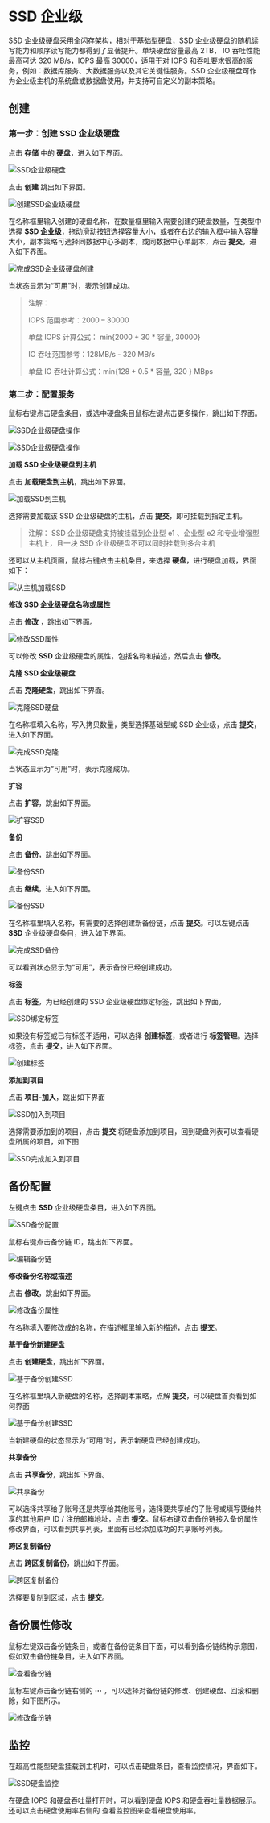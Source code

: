 ---
---

# SSD 企业级

SSD 企业级硬盘采用全闪存架构，相对于基础型硬盘，SSD 企业级硬盘的随机读写能力和顺序读写能力都得到了显著提升。单块硬盘容量最高 2TB， IO 吞吐性能最高可达 320 MB/s，IOPS 最高 30000，适用于对 IOPS 和吞吐要求很高的服务，例如：数据库服务、大数据服务以及其它关键性服务。SSD 企业级硬盘可作为企业级主机的系统盘或数据盘使用，并支持可自定义的副本策略。

## 创建

### 第一步：创建 SSD 企业级硬盘

点击 **存储** 中的 **硬盘**，进入如下界面。

![SSD企业级硬盘](../../_images/create_ssd_1.png)

点击 **创建** 跳出如下界面。

![创建SSD企业级硬盘](../../_images/create_ssd_2.png) 

在名称框里输入创建的硬盘名称，在数量框里输入需要创建的硬盘数量，在类型中选择 **SSD 企业级**，拖动滑动按钮选择容量大小，或者在右边的输入框中输入容量大小，副本策略可选择同数据中心多副本，或同数据中心单副本，点击 **提交**，进入如下界面。
 
![完成SSD企业级硬盘创建](../../_images/create_ssd_3.png)

当状态显示为“可用”时，表示创建成功。

> 注解：
>
> IOPS 范围参考：2000 – 30000
>
> 单盘 IOPS 计算公式： min{2000 + 30 * 容量, 30000}
>
> IO 吞吐范围参考：128MB/s - 320 MB/s
>
> 单盘 IO 吞吐计算公式：min{128 + 0.5 * 容量, 320 } MBps

### 第二步：配置服务

鼠标右键点击硬盘条目，或选中硬盘条目鼠标左键点击更多操作，跳出如下界面。

![SSD企业级硬盘操作](../../_images/create_ssd_4.png)
 
![SSD企业级硬盘操作](../../_images/create_ssd_5.png)

**加载 SSD 企业级硬盘到主机**

点击 **加载硬盘到主机**，跳出如下界面。

![加载SSD到主机](../../_images/create_ssd_6.png)

选择需要加载该 SSD 企业级硬盘的主机，点击 **提交**，即可挂载到指定主机。

> 注解： SSD 企业级硬盘支持被挂载到企业型 e1 、企业型 e2 和专业增强型主机上，且一块 SSD 企业级硬盘不可以同时挂载到多台主机

还可以从主机页面，鼠标右键点击主机条目，来选择 **硬盘**，进行硬盘加载，界面如下：

![从主机加载SSD](../../_images/create_ssd_7.png)

**修改 SSD 企业级硬盘名称或属性**  

点击 **修改** ，跳出如下界面。
 
![修改SSD属性](../../_images/create_ssd_8.png)

可以修改 **SSD** 企业级硬盘的属性，包括名称和描述，然后点击 **修改**。

**克隆 SSD 企业级硬盘**

点击 **克隆硬盘**，跳出如下界面。
 
![克隆SSD硬盘](../../_images/create_ssd_9.png)

在名称框填入名称，写入拷贝数量，类型选择基础型或 SSD 企业级，点击 **提交**，进入如下界面。

![完成SSD克隆](../../_images/create_ssd_10.png)

当状态显示为“可用”时，表示克隆成功。

**扩容**

点击 **扩容**，跳出如下界面。
 
![扩容SSD](../../_images/create_ssd_11.png)

**备份**

点击 **备份**，跳出如下界面。
 
![备份SSD](../../_images/create_ssd_12.png)

点击 **继续**，进入如下界面。
 
![备份SSD](../../_images/create_ssd_13.png)

在名称框里填入名称，有需要的选择创建新备份链，点击 **提交**。可以左键点击 **SSD** 企业级硬盘条目，进入如下界面。
 
![完成SSD备份](../../_images/create_ssd_14.png)

可以看到状态显示为“可用”，表示备份已经创建成功。

**标签**

点击 **标签**，为已经创建的 SSD 企业级硬盘绑定标签，跳出如下界面。

![SSD绑定标签](../../_images/create_ssd_label.png)
 
如果没有标签或已有标签不适用，可以选择 **创建标签**，或者进行 **标签管理**。选择标签，点击 **提交**，进入如下界面。

![创建标签](../../_images/create_ssd_select_label.png)
 
**添加到项目**

点击 **项目-加入**，跳出如下界面

![SSD加入到项目](../../_images/create_SSD_project.png)

选择需要添加到的项目，点击 **提交** 将硬盘添加到项目，回到硬盘列表可以查看硬盘所属的项目，如下图

![SSD完成加入到项目](../../_images/create_SSD_project2.png)

## 备份配置

左键点击 **SSD** 企业级硬盘条目，进入如下界面。
 
![SSD备份配置](../../_images/create_ssd_15.png)

鼠标右键点击备份链 ID，跳出如下界面。
 
![编辑备份链](../../_images/create_ssd_16.png)

**修改备份名称或描述**

点击 **修改**，跳出如下界面。
 
![修改备份属性](../../_images/create_ssd_17.png)

在名称填入要修改成的名称，在描述框里输入新的描述，点击 **提交**。

**基于备份新建硬盘**

点击 **创建硬盘**，跳出如下界面。
 
![基于备份创建SSD](../../_images/create_ssd_18.png)

在名称框里填入新硬盘的名称，选择副本策略，点解 **提交**，可以硬盘首页看到如何界面
 
![基于备份创建SSD](../../_images/create_ssd_19.png)

当新建硬盘的状态显示为“可用”时，表示新硬盘已经创建成功。

**共享备份**

点击 **共享备份**，跳出如下界面。
 
![共享备份](../../_images/create_ssd_20.png)

可以选择共享给子账号还是共享给其他账号，选择要共享给的子账号或填写要给共享的其他用户 ID / 注册邮箱地址，点击 **提交**。鼠标右键双击备份链接入备份属性修改界面，可以看到共享列表，里面有已经添加成功的共享账号列表。

**跨区复制备份**

点击 **跨区复制备份**，跳出如下界面。
 
![跨区复制备份](../../_images/create_ssd_21.png)

选择要复制到区域，点击 **提交**。

## 备份属性修改

鼠标左键双击备份链条目，或者在备份链条目下面，可以看到备份链结构示意图，假如双击备份链条目，进入如下界面。
 
![查看备份链](../../_images/create_ssd_22.png)

鼠标左键点击备份链右侧的 **···** ，可以选择对备份链的修改、创建硬盘、回滚和删除，如下图所示。
 
![修改备份链](../../_images/create_ssd_23.png)

## 监控

在超高性能型硬盘挂载到主机时，可以点击硬盘条目，查看监控情况，界面如下。
 
![SSD硬盘监控](../../_images/create_ssd_23.png)

在硬盘 IOPS 和硬盘吞吐量打开时，可以看到硬盘 IOPS 和硬盘吞吐量数据展示。还可以点击硬盘使用率右侧的 查看监控图来查看硬盘使用率。

